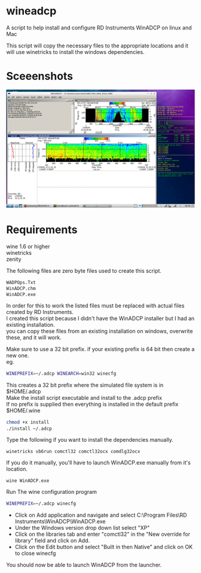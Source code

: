 # wineadcp
A script to help install and configure RD Instruments WinADCP on linux and Mac

This script will copy the necessary files to the appropriate locations and it<br>
will use winetricks to install the windows dependencies.


Sceeenshots
===========
![WinADCP](winadcp_lxde.png?raw=true "WinADCP running on lubuntu 18.04")



Requirements
============

wine 1.6 or higher<br>
winetricks<br>
zenity

The following files are zero byte files used to create this script.
```
WADPOps.Txt
WinADCP.chm
WinADCP.exe
```

In order for this to work the listed files must be replaced with actual files created by RD Instruments.<br>
I created this script because I didn't have the WinADCP installer but I had an existing installation.<br>
you can copy these files from an existing installation on windows, overwrite these, and it will work.<br>

Make sure to use a 32 bit prefix. if your existing prefix is 64 bit then create a new one.<br>
eg.
``` bash
WINEPREFIX=~/.adcp WINEARCH=win32 winecfg
```
This creates a 32 bit prefix where the simulated file system is in $HOME/.adcp<br>
Make the install script executable and install to the .adcp prefix<br>
If no prefix is supplied then everything is installed in the default prefix $HOME/.wine
```bash
chmod +x install
./install ~/.adcp
```
Type the following if you want to install the dependencies manually.<br>
```
winetricks vb6run comctl32 comctl32ocx comdlg32ocx
```
If you do it manually, you'll have to launch WinADCP.exe manually from it's location.
```
wine WinADCP.exe
```

Run The wine configuration program
```bash
WINEPREFIX=~/.adcp winecfg
```
* Click on Add application and navigate and select C:\Program Files\RD Instruments\WinADCP\WinADCP.exe<br>
* Under the Windows version drop down list select "XP"<br>
* Click on the libraries tab and enter "comctl32" in the "New override for library" field and click on Add.<br>
* Click on the Edit button and select "Built in then Native" and click on OK to close winecfg<br>

You should now be able to launch WinADCP from the launcher.

